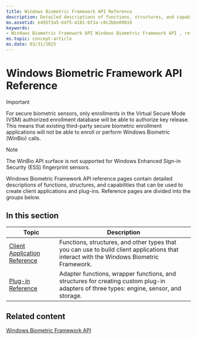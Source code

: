 ```yaml
---
title: Windows Biometric Framework API Reference
description: Detailed descriptions of functions, structures, and capabilities that can be used to create a client applications and plug-ins.
ms.assetid: e495f3a5-64f5-4181-bf3a-c0c2bbe09016
keywords:
- Windows Biometric Framework API Windows Biometric Framework API , reference
ms.topic: concept-article
ms.date: 03/31/2025
---
```


# Windows Biometric Framework API Reference

> [!IMPORTANT]
> For secure biometric sensors, only enrollments in the Virtual Secure Mode (VSM) authorized enrollment database will be able to authorize key release. This means that existing third-party secure biometric enrollment applications will not be able to enroll or perform Windows Biometric (WinBio) calls. 

> [!NOTE]
> The WinBio API surface is not supported for Windows Enhanced Sign-in Security (ESS) fingerprint sensors.

Windows Biometric Framework API reference pages contain detailed descriptions of functions, structures, and capabilities that can be used to create client applications and plug-ins. Reference pages are divided into the groups below.

## In this section

| Topic | Description |
|-------|-------------|
| [Client Application Reference](client-application-reference.md) | Functions, structures, and other types that you can use to build client applications that interact with the Windows Biometric Framework. |
| [Plug-in Reference](plug-in-reference.md) | Adapter functions, wrapper functions, and structures for creating custom plug-in adapters of three types: engine, sensor, and storage. |

## Related content

[Windows Biometric Framework API](biometric-service-api-portal.md)

